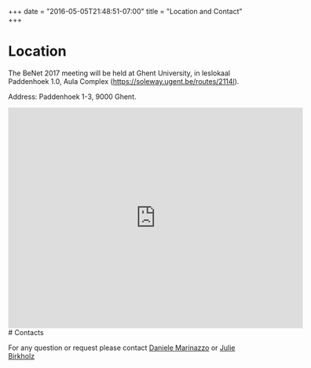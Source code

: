 +++
date = "2016-05-05T21:48:51-07:00"
title = "Location and Contact"
+++

# Location


The BeNet 2017 meeting will be held at Ghent University, in leslokaal Paddenhoek 1.0, Aula Complex (https://soleway.ugent.be/routes/2114l).

Address: Paddenhoek 1-3, 9000 Ghent.

<iframe src="https://www.google.com/maps/embed?pb=!1m18!1m12!1m3!1d2508.074315199477!2d3.7224865166449064!3d51.05171557956275!2m3!1f0!2f0!3f0!3m2!1i1024!2i768!4f13.1!3m3!1m2!1s0x47c37145dae595ed%3A0xd06ebdbf45a672ec!2sPaddenhoek+1%2C+9000+Gent!5e0!3m2!1sen!2sbe!4v1508491896393" width="600" height="450" frameborder="0" style="border:0" allowfullscreen></iframe>
# Contacts
 
For any question or request please contact
[Daniele Marinazzo](<mailto:daniele.marinazzo@gmail.com>)
or
[Julie Birkholz](<mailto:Julie.Birkholz@ugent.be >)



